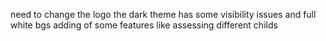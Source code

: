 need to change the logo 
the dark theme has some visibility issues and full white bgs
adding of some features like assessing different childs 
